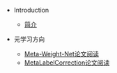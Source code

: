 - Introduction
    - [简介](README.md)

- 元学习方向
    - [Meta-Weight-Net论文阅读](/nodejs/Meta-Weight-Net.md)
    - [MetaLabelCorrection论文阅读](/nodejs/MLC.md)

